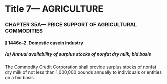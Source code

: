 
# Title 7— AGRICULTURE
### CHAPTER 35A— PRICE SUPPORT OF AGRICULTURAL COMMODITIES
#### § 1446c–2. Domestic casein industry
##### (a) Annual availability of surplus stocks of nonfat dry milk; bid basis

The Commodity Credit Corporation shall provide surplus stocks of nonfat dry milk of not less than 1,000,000 pounds annually to individuals or entities on a bid basis.

